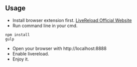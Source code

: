 ## Usage

- Install browser extension first. [LiveReload Official Website](http://livereload.com/)
- Run command line in your cmd.

```
npm install
gulp
```

- Open your browser with http://localhost:8888
- Enable livereload.
- Enjoy it.
